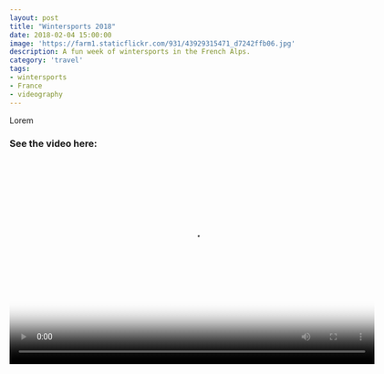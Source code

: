 ```yaml
---
layout: post
title: "Wintersports 2018"
date: 2018-02-04 15:00:00
image: 'https://farm1.staticflickr.com/931/43929315471_d7242ffb06.jpg'
description: A fun week of wintersports in the French Alps.
category: 'travel'
tags:
- wintersports
- France
- videography
---
```


Lorem

### See the video here:

<div class="embed-bg">
  <div class="video-embed">
    <script src="{{ "/assets/js/plyr.polyfilled.min.js" | prepend: site.baseurl }}"></script>
    <video id="player" controls playsineline poster="471_d7242ffb06_z.jpg" width="640" height="360" alt="Wispo &#x27;">
  <source src="https://www.flickr.com/photos/162779846@N06/43929315471/play/hd/d7242ffb06/" type="video/mp4" size="1080">:
  <source src="https://www.flickr.com/photos/162779846@N06/43929315471/play/site/d7242ffb06/" type="video/mp4" size="360">:
  <!-- Fallback for browsers that don't support the <video> element -->
  HTML5 Video not available in your browser
  </video>
  <script>const player = new Plyr('#player', {controls: ['play-large', 'play', 'progress', 'settings', 'fullscreen'], settings: ['quality'], keyboard: { focused: true, global: true}}); window.player = player;</script>
  </div>
</div>
